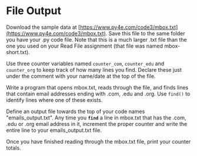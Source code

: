 # File Output

Download the sample data at [https://www.py4e.com/code3/mbox.txt](https://www.py4e.com/code3/mbox.txt). Save this file to the same folder you have your .py code file. Note that this is a much larger .txt file than the one you used on your Read File assignment (that file was named mbox-short.txt).  

Use three counter variables named `counter_com`, `counter_edu` and `counter_org` to keep track of how many lines you find. Declare these just under the comment with your name/date at the top of the file.  

Write a program that opens mbox.txt, reads through the file, and finds lines that contain email addresses ending with .com, .edu and .org. Use `find()` to identify lines where one of these exists.  

Define an output file towards the top of your code names "emails_output.txt". Any time you **`find`** a line in mbox.txt that has the .com, .edu or .org email address in it, increment the proper counter and write the entire line to your emails_output.txt file.  

Once you have finished reading through the mbox.txt file, print your counter totals.